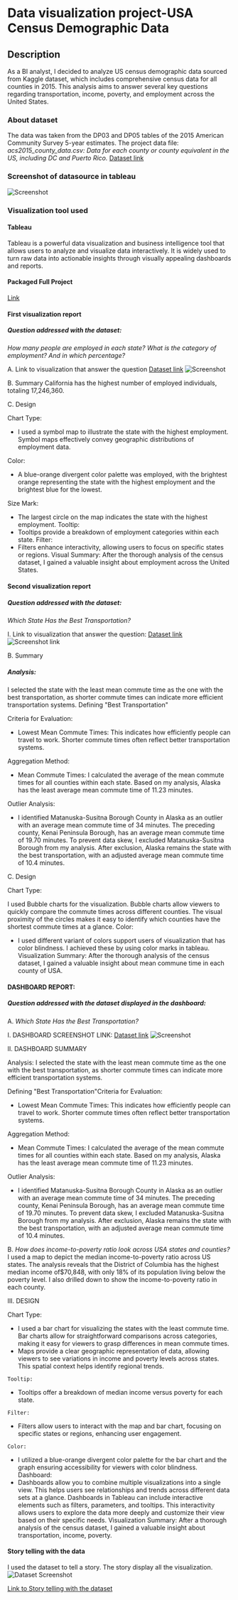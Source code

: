 # Data visualization project-USA Census Demographic Data
## Description
As a BI analyst, I decided to analyze US census demographic data sourced from
Kaggle dataset, which includes comprehensive census data for all counties in 2015.
This analysis aims to answer several key questions regarding transportation, income,
poverty, and employment across the United States.
### About dataset
The data was taken from the DP03 and DP05 tables of the 2015 American Community Survey 5-year estimates.
The project data file:
_acs2015_county_data.csv: Data for each county or county equivalent in the US, including DC and Puerto Rico._
[Dataset link](https://www.kaggle.com/datasets/muonneutrino/us-census-demographic-data/data?select=acs2015_county_data.csv)

### Screenshot of datasource in tableau
![Screenshot](https://github.com/Joshh90/Data-visualization-project-USA-Census-Demographic-Data/blob/main/Data%20soure%20screenshot.jpg)

### Visualization tool used
#### Tableau
Tableau is a powerful data visualization and business intelligence tool that allows users to analyze and visualize data interactively. It is widely used to turn raw data into actionable insights through visually appealing dashboards and reports.

#### Packaged Full Project
[Link](https://github.com/Joshh90/Data-visualization-project-USA-Census-Demographic-Data/blob/main/US%20Census%20Demographic%20Data%20Project.twbx)

#### First visualization report
##### Question addressed with the dataset:
_How many people are employed in each state? What is the category of employment? And in
which percentage?_

A. Link to visualization that answer the question
[Dataset link](https://public.tableau.com/app/profile/joshua.adelakun/viz/USCensusDemographicDataProject_17348489952100/EmploymentCategoriesperstate?publish=yes)
![Screenshot](https://github.com/Joshh90/Data-visualization-project-USA-Census-Demographic-Data/blob/main/Employment%20categories%20per%20state.jpg)

B. Summary
California has the highest number of employed individuals, totaling 17,246,360.

C. Design

Chart Type:
* I used a symbol map to illustrate the state with the highest employment. Symbol
maps effectively convey geographic distributions of employment data.

Color:
* A blue-orange divergent color palette was employed, with the brightest orange
representing the state with the highest employment and the brightest blue for the
lowest.

Size Mark:
* The largest circle on the map indicates the state with the highest employment.
Tooltip:
* Tooltips provide a breakdown of employment categories within each state.
Filter:
* Filters enhance interactivity, allowing users to focus on specific states or regions.
Visual Summary:
After the thorough analysis of the census dataset, I gained a valuable insight about
employment across the United States.

#### Second visualization report
##### Question addressed with the dataset:

_Which State Has the Best Transportation?_

I. Link to visualization that answer the question:
[Dataset link](https://public.tableau.com/app/profile/joshua.adelakun/viz/USCensusDemographicDataProject_17348489952100/Meancommutetimeineachcounty?publish=yes)
![Screenshot link](https://github.com/Joshh90/Data-visualization-project-USA-Census-Demographic-Data/blob/main/Mean%20commute%20time%20in%20each%20county%20screenshot.jpg)

B. Summary
##### Analysis:
I selected the state with the least mean commute time as the one with the best
transportation, as shorter commute times can indicate more efficient transportation
systems.
Defining "Best Transportation"

Criteria for Evaluation:
* Lowest Mean Commute Times: This indicates how efficiently people can travel to
work. Shorter commute times often reflect better transportation systems.

Aggregation Method:
* Mean Commute Times: I calculated the average of the mean commute times for
all counties within each state. Based on my analysis, Alaska has the least average
mean commute time of 11.23 minutes.

Outlier Analysis:
* I identified Matanuska-Susitna Borough County in Alaska as an outlier with an
average mean commute time of 34 minutes. The preceding county, Kenai Peninsula
Borough, has an average mean commute time of 19.70 minutes. To prevent data skew,
I excluded Matanuska-Susitna Borough from my analysis. After exclusion, Alaska
remains the state with the best transportation, with an adjusted average mean commute
time of 10.4 minutes.

C. Design

Chart Type:

I used Bubble charts for the visualization.
Bubble charts allow viewers to quickly compare the commute times across different counties.
The visual proximity of the circles makes it easy to identify which counties have the shortest
commute times at a glance.
Color:
* I used different variant of colors support users of visualization that has color blindness. I
achieved these by using color marks in tableau.
Visualization Summary:
After the thorough analysis of the census dataset, I gained a valuable insight about mean
commune time in each county of USA.


#### DASHBOARD REPORT:
##### Question addressed with the dataset displayed in the dashboard:
A. _Which State Has the Best Transportation?_

I. DASHBOARD SCREENSHOT LINK:
[Dataset link](https://public.tableau.com/app/profile/joshua.adelakun/viz/USCensusDemographicDataProject_17348489952100/UScensusdemodash?publish=yes)
![Screenshot](https://github.com/Joshh90/Data-visualization-project-USA-Census-Demographic-Data/blob/main/Main%20dashboard1.jpg)

II. DASHBOARD SUMMARY

Analysis:
I selected the state with the least mean commute time as the one with the best
transportation, as shorter commute times can indicate more efficient transportation
systems.

Defining "Best Transportation"Criteria for Evaluation:
* Lowest Mean Commute Times: This indicates how efficiently people can travel to
work. Shorter commute times often reflect better transportation systems.

Aggregation Method:
* Mean Commute Times: I calculated the average of the mean commute times for
all counties within each state. Based on my analysis, Alaska has the least average
mean commute time of 11.23 minutes.

Outlier Analysis:
* I identified Matanuska-Susitna Borough County in Alaska as an outlier with an
average mean commute time of 34 minutes. The preceding county, Kenai Peninsula
Borough, has an average mean commute time of 19.70 minutes. To prevent data skew,
I excluded Matanuska-Susitna Borough from my analysis. After exclusion, Alaska
remains the state with the best transportation, with an adjusted average mean commute
time of 10.4 minutes.

B. _How does income-to-poverty ratio look across USA states and counties?_
I used a map to depict the median income-to-poverty ratio across US states. The
analysis reveals that the District of Columbia has the highest median income of$70,848,
with only 18% of its population living below the poverty level. I also drilled
down to show the income-to-poverty ratio in each county.

III. DESIGN

Chart Type:
* I used a bar chart for visualizing the states with the least commute time. Bar
charts allow for straightforward comparisons across categories, making it easy for
viewers to grasp differences in mean commute times.
* Maps provide a clear geographic representation of data, allowing viewers to see
variations in income and poverty levels across states. This spatial context helps identify
regional trends.

```Tooltip: ```
* Tooltips offer a breakdown of median income versus poverty for each state.
  
```Filter:```
* Filters allow users to interact with the map and bar chart, focusing on specific states or
regions, enhancing user engagement.

```Color:```
* I utilized a blue-orange divergent color palette for the bar chart and the graph
ensuring accessibility for viewers with color blindness.
Dashboard:
* Dashboards allow you to combine multiple visualizations into a single view. This helps
users see relationships and trends across different data sets at a glance.
Dashboards in Tableau can include interactive elements such as filters, parameters,
and tooltips. This interactivity allows users to explore the data more deeply and
customize their view based on their specific needs.
Visualization Summary:
After a thorough analysis of the census dataset, I gained a valuable insight about
transportation, income, poverty.

#### Story telling with the data
I used the dataset to tell a story. The story display all the visualization.
![Dataset Screenshot](https://github.com/Joshh90/Data-visualization-project-USA-Census-Demographic-Data/blob/main/Story%20telling%20with%20the%20data%20screenshot.jpg)

[Link to Story telling with the dataset](https://public.tableau.com/app/profile/joshua.adelakun/viz/USCensusDemographicDataProject_17348489952100/Storytellingwiththedata?publish=yes)


